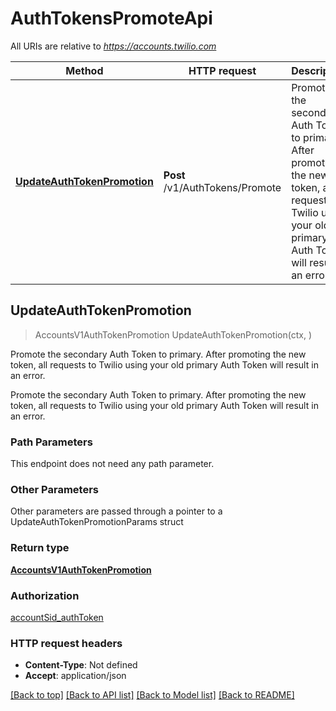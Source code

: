 # AuthTokensPromoteApi

All URIs are relative to *https://accounts.twilio.com*

Method | HTTP request | Description
------------- | ------------- | -------------
[**UpdateAuthTokenPromotion**](AuthTokensPromoteApi.md#UpdateAuthTokenPromotion) | **Post** /v1/AuthTokens/Promote | Promote the secondary Auth Token to primary. After promoting the new token, all requests to Twilio using your old primary Auth Token will result in an error.



## UpdateAuthTokenPromotion

> AccountsV1AuthTokenPromotion UpdateAuthTokenPromotion(ctx, )

Promote the secondary Auth Token to primary. After promoting the new token, all requests to Twilio using your old primary Auth Token will result in an error.

Promote the secondary Auth Token to primary. After promoting the new token, all requests to Twilio using your old primary Auth Token will result in an error.

### Path Parameters

This endpoint does not need any path parameter.

### Other Parameters

Other parameters are passed through a pointer to a UpdateAuthTokenPromotionParams struct


### Return type

[**AccountsV1AuthTokenPromotion**](AccountsV1AuthTokenPromotion.md)

### Authorization

[accountSid_authToken](../README.md#accountSid_authToken)

### HTTP request headers

- **Content-Type**: Not defined
- **Accept**: application/json

[[Back to top]](#) [[Back to API list]](../README.md#documentation-for-api-endpoints)
[[Back to Model list]](../README.md#documentation-for-models)
[[Back to README]](../README.md)

